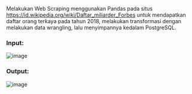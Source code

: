 Melakukan Web Scraping menggunakan Pandas pada situs https://id.wikipedia.org/wiki/Daftar_miliarder_Forbes untuk mendapatkan daftar orang terkaya pada tahun 2018, 
melakukan transformasi dengan melakukan data wrangling, lalu menyimpannya kedalam PostgreSQL.

### Input:
![image](https://user-images.githubusercontent.com/80158731/148333712-d90ab9fe-2f98-45c1-8bef-168b744a93cc.png)


### Output:
![image](https://user-images.githubusercontent.com/80158731/148333975-e2f45eb1-e6c3-4468-a031-365d7e1c2167.png)

